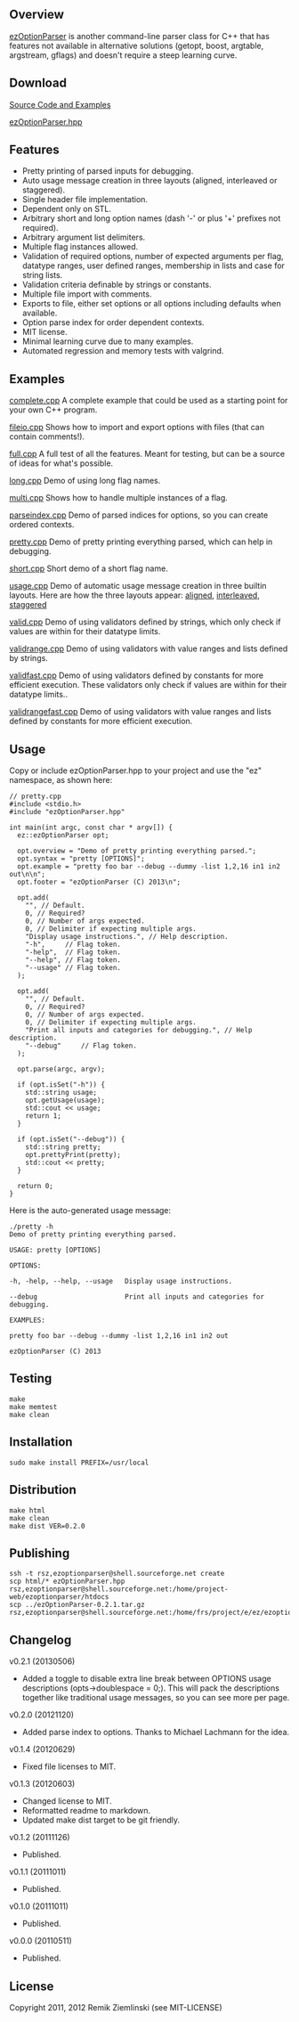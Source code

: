 Overview
--------
[ezOptionParser](http://sourceforge.net/projects/ezoptionparser/) is another command-line parser class for C++ that has features not available in alternative solutions (getopt, boost, argtable, argstream, gflags) and doesn't require a steep learning curve.

Download
--------
[Source Code and Examples](http://sourceforge.net/projects/ezoptionparser/files/)

[ezOptionParser.hpp](ezOptionParser.hpp)

Features
--------
-   Pretty printing of parsed inputs for debugging.
-   Auto usage message creation in three layouts (aligned, interleaved or staggered).
-   Single header file implementation.
-   Dependent only on STL.
-   Arbitrary short and long option names (dash '-' or plus '+' prefixes not required).
-   Arbitrary argument list delimiters.
-   Multiple flag instances allowed.
-   Validation of required options, number of expected arguments per flag, datatype ranges, user defined ranges, membership in lists and case for string lists.
-   Validation criteria definable by strings or constants.
-   Multiple file import with comments.
-   Exports to file, either set options or all options including defaults when available.
-   Option parse index for order dependent contexts. 
-   MIT license.
-   Minimal learning curve due to many examples.
-   Automated regression and memory tests with valgrind.

Examples
--------
[complete.cpp](complete.html)
A complete example that could be used as a starting point for your own C++ program.

[fileio.cpp](fileio.html)
Shows how to import and export options with files (that can contain comments!).

[full.cpp](full.html)
A full test of all the features. Meant for testing, but can be a source of ideas for what's possible.

[long.cpp](long.html)
Demo of using long flag names.

[multi.cpp](multi.html)
Shows how to handle multiple instances of a flag.

[parseindex.cpp](parseindex.html)
Demo of parsed indices for options, so you can create ordered contexts.

[pretty.cpp](pretty.html)
Demo of pretty printing everything parsed, which can help in debugging.

[short.cpp](short.html)
Short demo of a short flag name.

[usage.cpp](usage.html)
Demo of automatic usage message creation in three builtin layouts.
Here are how the three layouts appear:
[aligned](aligned.html), [interleaved](interleaved.html), [staggered](staggered.html)

[valid.cpp](valid.html)
Demo of using validators defined by strings, which only check if values are within for their datatype limits.

[validrange.cpp](validrange.html)
Demo of using validators with value ranges and lists defined by strings.

[validfast.cpp](validfast.html)
Demo of using validators defined by constants for more efficient execution. These validators only check if values are within for their datatype limits..

[validrangefast.cpp](validrangefast.html)
Demo of using validators with value ranges and lists defined by constants for more efficient execution.

Usage
-----
Copy or include ezOptionParser.hpp to your project and use the "ez" namespace, as shown here:

    // pretty.cpp
    #include <stdio.h>
    #include "ezOptionParser.hpp"

    int main(int argc, const char * argv[]) {
      ez::ezOptionParser opt;

      opt.overview = "Demo of pretty printing everything parsed.";
      opt.syntax = "pretty [OPTIONS]";
      opt.example = "pretty foo bar --debug --dummy -list 1,2,16 in1 in2 out\n\n";
      opt.footer = "ezOptionParser (C) 2013\n";
      
      opt.add(
        "", // Default.
        0, // Required?
        0, // Number of args expected.
        0, // Delimiter if expecting multiple args.
        "Display usage instructions.", // Help description.
        "-h",     // Flag token. 
        "-help",  // Flag token.
        "--help", // Flag token.
        "--usage" // Flag token.
      );

      opt.add(
        "", // Default.
        0, // Required?
        0, // Number of args expected.
        0, // Delimiter if expecting multiple args.
        "Print all inputs and categories for debugging.", // Help description.
        "--debug"     // Flag token. 
      );

      opt.parse(argc, argv);

      if (opt.isSet("-h")) {
      	std::string usage;
        opt.getUsage(usage);
        std::cout << usage;
        return 1;
      }
      
      if (opt.isSet("--debug")) {
        std::string pretty;
        opt.prettyPrint(pretty);
        std::cout << pretty;
      }

      return 0;
    }

Here is the auto-generated usage message:

    ./pretty -h
    Demo of pretty printing everything parsed.

    USAGE: pretty [OPTIONS]

    OPTIONS:

    -h, -help, --help, --usage   Display usage instructions.

    --debug                      Print all inputs and categories for debugging.

    EXAMPLES:

    pretty foo bar --debug --dummy -list 1,2,16 in1 in2 out

    ezOptionParser (C) 2013

    
Testing
-------
    make
    make memtest
    make clean

Installation
------------
    sudo make install PREFIX=/usr/local

Distribution
------------
    make html
    make clean
    make dist VER=0.2.0

Publishing
----------
    ssh -t rsz,ezoptionparser@shell.sourceforge.net create 
    scp html/* ezOptionParser.hpp rsz,ezoptionparser@shell.sourceforge.net:/home/project-web/ezoptionparser/htdocs
    scp ../ezOptionParser-0.2.1.tar.gz rsz,ezoptionparser@shell.sourceforge.net:/home/frs/project/e/ez/ezoptionparser

Changelog
---------
v0.2.1 (20130506)

-   Added a toggle to disable extra line break between OPTIONS usage descriptions (opts->doublespace = 0;). This will pack the descriptions together like traditional usage messages, so you can see more per page.

v0.2.0 (20121120)

-   Added parse index to options. Thanks to Michael Lachmann for the idea.

v0.1.4 (20120629)

-   Fixed file licenses to MIT.

v0.1.3 (20120603)

-   Changed license to MIT.
-   Reformatted readme to markdown.
-   Updated make dist target to be git friendly.

v0.1.2 (20111126)

-   Published.

v0.1.1 (20111011)

-   Published.

v0.1.0 (20111011)

-   Published.

v0.0.0 (20110511)

-   Published.

License
-------
Copyright 2011, 2012 Remik Ziemlinski (see MIT-LICENSE)

<link rel="stylesheet" href="http://yandex.st/highlightjs/7.0/styles/default.min.css">
<script src="http://yandex.st/highlightjs/7.0/highlight.min.js"></script>
<script>hljs.initHighlightingOnLoad();</script>
